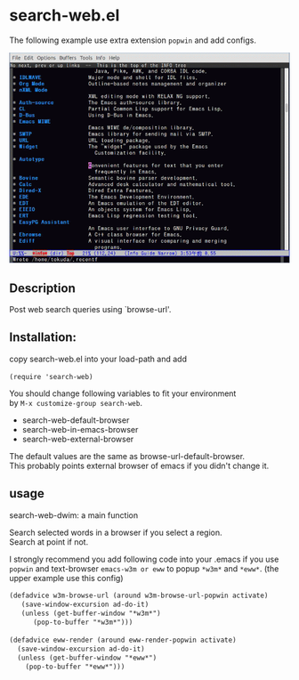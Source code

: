 search-web.el
=========

The following example use extra extension `popwin` and add configs.

![Alt Text](https://github.com/nomaddo/search-web-gif/blob/master/search-web.gif)


Description
-----------
Post web search queries using `browse-url'.

Installation:
-----------
copy search-web.el into your load-path and add

`(require 'search-web)`

You should change following variables to fit your environment                   
by `M-x customize-group search-web`.                                            
- search-web-default-browser                                                    
- search-web-in-emacs-browser                                                   
- search-web-external-browser

The default values are the same as browse-url-default-browser.                  
This probably points external browser of emacs if you didn't change it. 

usage
-----------

search-web-dwim: a main function                                                

Search selected words in a browser if you select a region.                      
Search at point if not.                                                         

I strongly recommend you add following code into your .emacs if you use `popwin` and text-browser `emacs-w3m or eww` to popup `*w3m*` and `*eww*`. 
(the upper example use this config)

    (defadvice w3m-browse-url (around w3m-browse-url-popwin activate)               
       (save-window-excursion ad-do-it)                                             
       (unless (get-buffer-window "*w3m*")                                          
          (pop-to-buffer "*w3m*")))
          
    (defadvice eww-render (around eww-render-popwin activate)                       
      (save-window-excursion ad-do-it)
      (unless (get-buffer-window "*eww*")                                           
        (pop-to-buffer "*eww*")))
